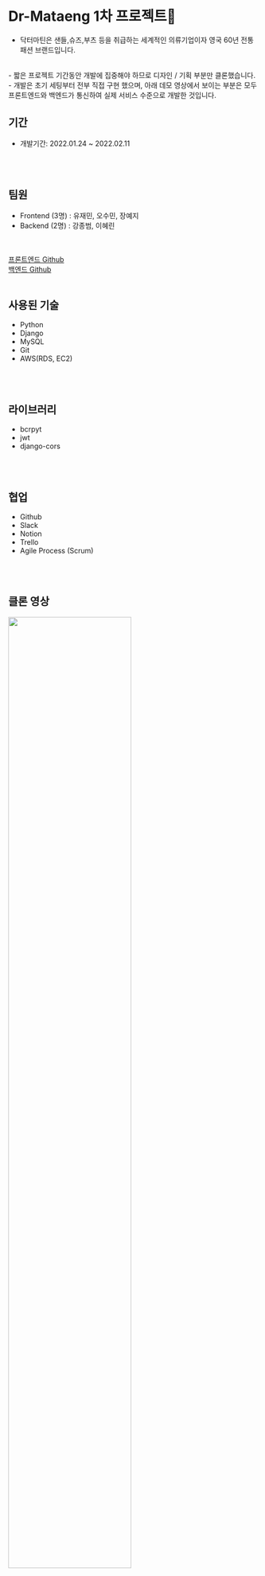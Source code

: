 # Dr-Mataeng 1차 프로젝트🥾
- 닥터마틴은 샌들,슈즈,부츠 등을 취급하는 세계적인 의류기업이자 영국 60년 전통 패션 브랜드입니다.
<br />
- 짧은 프로젝트 기간동안 개발에 집중해야 하므로 디자인 / 기획 부분만 클론했습니다.
<br />
- 개발은 초기 세팅부터 전부 직접 구현 했으며, 아래 데모 영상에서 보이는 부분은 모두 프론트엔드와 백엔드가 통신하여 실제 서비스 수준으로 개발한 것입니다.
<br />

## 기간

- 개발기간: 2022.01.24 ~ 2022.02.11
<br />
<br />


## 팀원

- Frontend (3명) : 유재민, 오수민, 장예지
- Backend (2명)  : 강종범, 이혜린
<br />
<br />
<a href="https://github.com/wecode-bootcamp-korea/29-1st-Dr-Mataeng-frontend">프론트엔드 Github</a>
<br />
<a href="https://github.com/wecode-bootcamp-korea/29-1st-Dr-Mataeng-backend">  백엔드 Github</a>
<br />
<br />

## 사용된 기술
- Python
- Django
- MySQL
- Git
- AWS(RDS, EC2)
<br />
<br />


## 라이브러리
- bcrpyt
- jwt
- django-cors
<br />
<br />


## 협업

- Github
- Slack
- Notion
- Trello
- Agile Process (Scrum)
<br />
<br />



## 클론 영상

<img width="70%" src="https://user-images.githubusercontent.com/67303977/153739505-684946cf-6f8c-417f-9512-84b2f793486c.gif"/>
<br />
<br />


## ERD


<br />
<br />


## 담당 구현 사항 및 구현 기능

#### 강종범 - 🤖  

#### 이혜린 - 🙂

<br />
<br />

- Project Modeling 🤖
- 로그인 🙂
- 회원가입 🤖
- 마이페이지 🙂
- 상품 리스트 (필터링 & 정렬) 🤖 
- 상품 디테일 🤖 
- 검색 🤖 
- 장바구니 🤖
- 주문 결제 🤖
<br />

---

## 🥾 User
<br />
회원가입 - 정규표현식을 활용한 유효성 검사, Bcrypt를 사용한 비밀번호 암호화
<br />
<br />
로그인 - bcrypt로 암호화한 비밀번호 다시 복호화하여 일치여부 확인, 일치하면 jwt 토큰 발급
<br />
<br />
인가 - Login Decorator를 작성하여 인가가 필요한 모든 API에 적용
<br />
<br />

## 🥾 Product
<br />
상품 리스트 (필터링 & 정렬) - 상품 리스트 조회, 필터링 기능 구현, 정렬 기능 구현
<br />
<br />
상품 디테일 - 상품 상세페이지 조회
<br />
<br />
검색 - 상품 검색 기능 구현
<br />
<br />

## 🥾 Cart
<br />
장바구니 - 장바구니에 상품 추가, 장바구니 수정, 장바구니 삭제, 장바구니 조회 기능 구현
<br />
<br />

## 🥾 Order
<br />
주문 결제 - 회원가입 성공시 받은 포인트로 결제 기능 구현, 주문 내역 조회 기능 구현

<br />
<br />

## API Documentstion

<a href="https://documenter.getpostman.com/view/19385058/UVeDt7zS#intro">Postman API</a>
<br />
<br />



### Reference
-----
- 이 프로젝트는 <a href="https://www.drmartens.co.kr/">닥터마틴</a> 사이트를 참조하여 학습목적으로 만들었습니다.
- 실무수준의 프로젝트이지만 학습용으로 만들었기 때문에 이 코드를 활용하여 이득을 취하거나 무단 배포할 경우 법적으로 문제될 수 있습니다.
- 이 프로젝트에서 사용하고 있는 사진 대부분은 위코드에서 구매한 것이므로 해당 프로젝트 외부인이 사용할 수 없습니다.